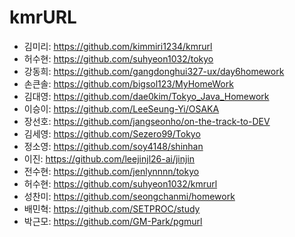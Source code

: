 # kmrURL
- 김미리: https://github.com/kimmiri1234/kmrurl
- 허수현: https://github.com/suhyeon1032/tokyo
- 강동희: https://github.com/gangdonghui327-ux/day6homework
- 손큰솔: https://github.com/bigsol123/MyHomeWork
- 김대영: https://github.com/dae0kim/Tokyo_Java_Homework
- 이승이: https://github.com/LeeSeung-Yi/OSAKA
- 장선호: https://github.com/jangseonho/on-the-track-to-DEV
- 김세영: https://github.com/Sezero99/Tokyo
- 정소영: https://github.com/soy4148/shinhan
- 이진: https://github.com/leejinjl26-ai/jinjin
- 전수현: https://github.com/jenlynnnn/tokyo
- 허수현: https://github.com/suhyeon1032/kmrurl
- 성찬미: https://github.com/seongchanmi/homework
- 배민혁: https://github.com/SETPROC/study
- 박근모: https://github.com/GM-Park/pgmurl
